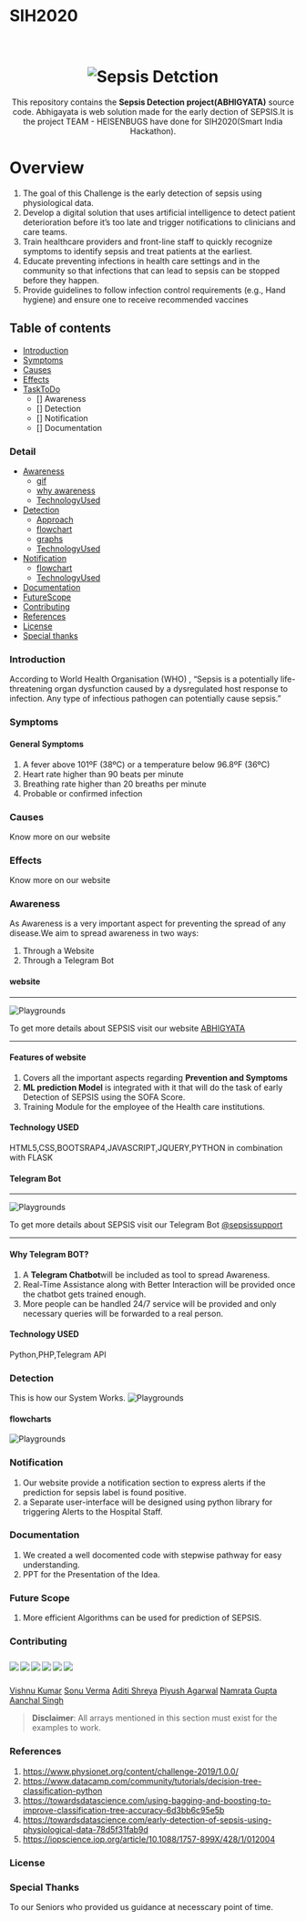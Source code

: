 # SIH2020
<h1 align="center">
  <br>
   <img src="./images.jpg" alt="Sepsis Detction" title="Abhigyata" />
  <br>
</h1>
<p align="center"> 
<p align="center">
  This repository contains the <strong>Sepsis Detection project(ABHIGYATA)</strong> source code.
  Abhigayata is web solution made for the early dection of SEPSIS.It is the project TEAM - HEISENBUGS have done for SIH2020(Smart India Hackathon).
</p>

# Overview
1. The goal of this Challenge is the early detection of sepsis using physiological data. 
2. Develop a digital solution that uses artificial intelligence to detect patient deterioration before it’s too late and trigger notifications to clinicians and care teams. 
3. Train healthcare providers and front-line staff to quickly recognize symptoms to identify sepsis and treat patients at the earliest. 
4. Educate preventing infections in health care settings and in the community so that infections that can lead to sepsis can be stopped before they happen. 
5. Provide guidelines to follow infection control requirements (e.g., Hand hygiene) and ensure one to receive recommended vaccines

## Table of contents

  * [Introduction](#overview)
  * [Symptoms](#overview)
  * [Causes](#causes)
  * [Effects](#effects)
  * [TaskToDo](#TaskToDo)
    - [] Awareness
    - [] Detection
    - [] Notification
    - [] Documentation
  
### Detail
  * [Awareness](#awareness)
     * [gif](#gif)
     * [why awareness](#awareness)
     * [TechnologyUsed](#TechnologyUsed)
  * [Detection](#detection)
     * [Approach](#approach)
     * [flowchart](#flowchart)
     * [graphs](#graph)
     * [TechnologyUsed](#TechnologyUsed)
  * [Notification](#awareness)
     * [flowchart](#flowchart)
     * [TechnologyUsed](#TechnologyUsed)
  * [Documentation](#Documentation)
  * [FutureScope](#futurescope)
  * [Contributing](#contributing)
  * [References](#references)
  * [License](#license)
  * [Special thanks](#special-thanks)

### Introduction
According to World Health Organisation (WHO) , “Sepsis is a potentially life-threatening organ dysfunction caused by a dysregulated host response to infection. Any type of infectious pathogen can potentially cause sepsis.”
### Symptoms
#### General Symptoms
1. A fever above 101ºF (38ºC) or a temperature below 96.8ºF (36ºC)
2. Heart rate higher than 90 beats per minute
3. Breathing rate higher than 20 breaths per minute
4. Probable or confirmed infection
### Causes
Know more on our website
### Effects
Know more on our website
### Awareness
As Awareness is a very important aspect for preventing the spread of any disease.We aim to spread  awareness in two ways:
1. Through a Website
2. Through a Telegram Bot
#### website
***
![Playgrounds](./gif1.gif)

To get more details about SEPSIS visit our website <a href="https://developer.apple.com/swift/blog/?id=35">ABHIGYATA</a> 
***
#### Features of website
1. Covers all the important aspects regarding <strong>Prevention and Symptoms</strong>
2. <strong>ML prediction Model</strong> is integrated with it that will do the task of early Detection of SEPSIS using the SOFA Score.
3. Training Module for the employee of the Health care institutions.

#### Technology USED
HTML5,CSS,BOOTSRAP4,JAVASCRIPT,JQUERY,PYTHON in combination with FLASK 

#### Telegram Bot
***
![Playgrounds](./gif2.gif)

To get more details about SEPSIS visit our Telegram Bot <a href="https://developer.apple.com/swift/blog/?id=35">@sepsissupport</a> 
***
#### Why Telegram BOT?
1. A <strong>Telegram Chatbot</strong>will be included as tool to spread Awareness.
2. Real-Time Assistance along with Better Interaction will be provided once the chatbot gets trained enough.
3. More people can be handled 24/7 service will be provided and only necessary queries will be forwarded to a real person.

#### Technology USED
Python,PHP,Telegram API

### Detection
This is how our System Works.
![Playgrounds](./detection.png)
#### flowcharts
![Playgrounds](./usecasediagram.png)

### Notification
1. Our website provide a notification section to express alerts if the prediction for sepsis label is found positive.
2. a Separate user-interface will be designed using python library for triggering Alerts to the Hospital Staff.
### Documentation
1. We created a well docomented code with stepwise pathway for easy understanding.
2. PPT for the Presentation of the Idea.
### Future Scope
1. More efficient Algorithms can be used for prediction of SEPSIS.
### Contributing
<table>
<img src="https://via.placeholder.com/78x78.png/3498db/fff?text=M[0]" align="left" vspace="10">
<img src="https://via.placeholder.com/78x78.png/3498db/fff?text=M[1]" align="left" vspace="10">
<img src="https://via.placeholder.com/78x78.png/c0392b/fff?text=S[0]" align="left" vspace="10">
<img src="https://via.placeholder.com/78x78.png/c0392b/fff?text=S[1]" align="left" vspace="10">
<img src="https://via.placeholder.com/78x78.png/c0392b/fff?text=S[2]" align="left" vspace="10">
<img src="https://via.placeholder.com/78x78.png/27ae60/fff?text=L[0]" align="left" vspace="10">
</table>
<a href="https://github.com/Vish1811">Vishnu Kumar</a> 
<a href="https://github.com/sonuverma1">Sonu Verma</a> 
<a href="https://github.com/shre-ya">Aditi Shreya</a> 
<a href="https://github.com/Piyush490">Piyush Agarwal</a> 
<a href="https://github.com/niimmii">Namrata Gupta</a> 
<a href="https://github.com/aanchal269">Aanchal Singh</a> 


> **Disclaimer**: All arrays mentioned in this section must exist for the examples to work.

### References
1. https://www.physionet.org/content/challenge-2019/1.0.0/
2. https://www.datacamp.com/community/tutorials/decision-tree-classification-python
3. https://towardsdatascience.com/using-bagging-and-boosting-to-improve-classification-tree-accuracy-6d3bb6c95e5b
4. https://towardsdatascience.com/early-detection-of-sepsis-using-physiological-data-78d5f31fab9d
5. https://iopscience.iop.org/article/10.1088/1757-899X/428/1/012004
### License
### Special Thanks
To our Seniors who provided us guidance at necesscary point of time.

